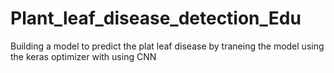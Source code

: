 # Plant_leaf_disease_detection_Edu
Building a model to predict the plat leaf disease  by traneing the model using the keras optimizer with using CNN
